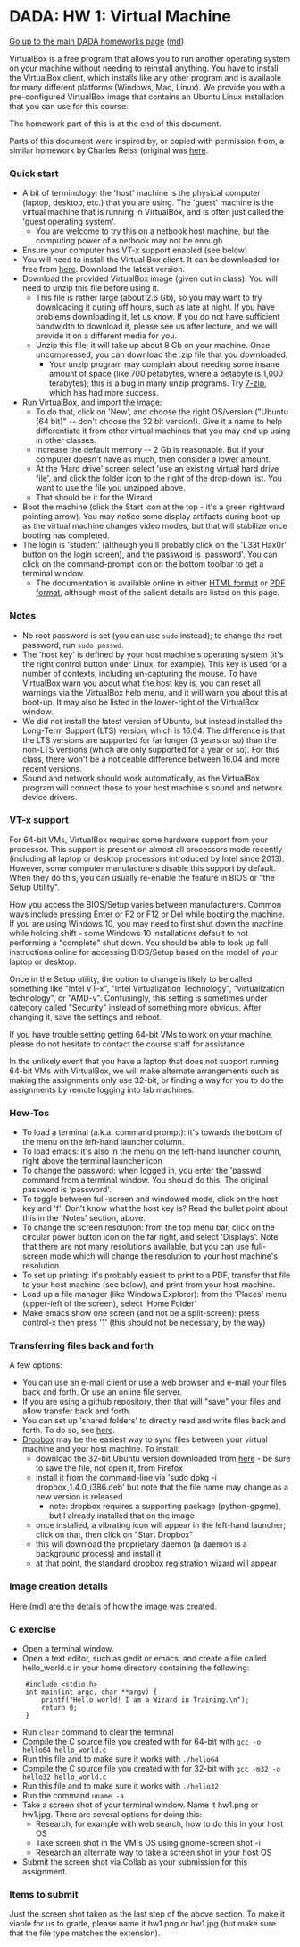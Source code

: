 DADA: HW 1: Virtual Machine
===========================

[Go up to the main DADA homeworks page](index.html) ([md](index.md))

VirtualBox is a free program that allows you to run another operating system on your machine without needing to reinstall anything.  You have to install the VirtualBox client, which installs like any other program and is available for many different platforms (Windows, Mac, Linux).  We provide you with a pre-configured VirtualBox image that contains an Ubuntu Linux installation that you can use for this course.

The homework part of this is at the end of this document.

Parts of this document were inspired by, or copied with permission from, a similar homework by Charles Reiss (original was [here](https://www.cs.virginia.edu/~cr4bd/4630/S2017/assignments/vm.html).

### Quick start

- A bit of terminology: the 'host' machine is the physical computer (laptop, desktop, etc.) that you are using.  The 'guest' machine is the virtual machine that is running in VirtualBox, and is often just called the 'guest operating system'.
    - You are welcome to try this on a netbook host machine, but the computing power of a netbook may not be enough
- Ensure your computer has VT-x support enabled (see below)
- You will need to install the Virtual Box client.  It can be downloaded for free from [here](https://www.virtualbox.org/wiki/Downloads).  Download the latest version.
- Download the provided VirtualBox image (given out in class).  You will need to unzip this file before using it.
    - This file is rather large (about 2.6 Gb), so you may want to try downloading it during off hours, such as late at night.  If you have problems downloading it, let us know.  If you do not have sufficient bandwidth to download it, please see us after lecture, and we will provide it on a different media for you.
	- Unzip this file; it will take up about 8 Gb on your machine.  Once uncompressed, you can download the .zip file that you downloaded.
        - Your unzip program may complain about needing some insane amount of space (like 700 petabytes, where a petabyte is 1,000 terabytes); this is a bug in many unzip programs.  Try [7-zip](http://www.7-zip.org/), which has had more success.
- Run VirtualBox, and import the image:
    - To do that, click on 'New', and choose the right OS/version ("Ubuntu (64 bit)" -- don't choose the 32 bit version!).  Give it a name to help differentiate it from other virtual machines that you may end up using in other classes.
    - Increase the default memory -- 2 Gb is reasonable.  But if your computer doesn't have as much, then consider a lower amount.
    - At the 'Hard drive' screen select 'use an existing virtual hard drive file', and click the folder icon to the right of the drop-down list.  You want to use the file you unzipped above.
    - That should be it for the Wizard
- Boot the machine (click the Start icon at the top - it's a green rightward pointing arrow).  You may notice some display artifacts during boot-up as the virtual machine changes video modes, but that will stabilize once booting has completed.
- The login is 'student' (although you'll probably click on the 'L33t Hax0r' button on the login screen), and the password is 'password'.  You can click on the command-prompt icon on the bottom toolbar to get a terminal window.
    - The documentation is available online in either [HTML format](http://www.virtualbox.org/manual/UserManual.html) or [PDF format](http://download.virtualbox.org/virtualbox/UserManual.pdf), although most of the salient details are listed on this page.

### Notes

- No root password is set (you can use `sudo` instead); to change the root password, run `sudo passwd`.
- The 'host key' is defined by your host machine's operating system (it's the right control button under Linux, for example).  This key is used for a number of contexts, including un-capturing the mouse.  To have VirtualBox warn you about what the host key is, you can reset all warnings via the VirtualBox help menu, and it will warn you about this at boot-up.  It may also be listed in the lower-right of the VirtualBox window.
- We did not install the latest version of Ubuntu, but instead installed the Long-Term Support (LTS) version, which is 16.04.  The difference is that the LTS versions are supported for far longer (3 years or so) than the non-LTS versions (which are only supported for a year or so).  For this class, there won't be a noticeable difference between 16.04 and more recent versions.
- Sound and network should work automatically, as the VirtualBox program will connect those to your host machine's sound and network device drivers.

### VT-x support

For 64-bit VMs, VirtualBox requires some hardware support from your processor. This support is present on almost all processors made recently (including all laptop or desktop processors introduced by Intel since 2013). However, some computer manufacturers disable this support by default. When they do this, you can usually re-enable the feature in BIOS or "the Setup Utility".

How you access the BIOS/Setup varies between manufacturers. Common ways include pressing Enter or F2 or F12 or Del while booting the machine. If you are using Windows 10, you may need to first shut down the machine while holding shift - some Windows 10 installations default to not performing a "complete" shut down. You should be able to look up full instructions online for accessing BIOS/Setup based on the model of your laptop or desktop.

Once in the Setup utility, the option to change is likely to be called something like "Intel VT-x", "Intel Virtualization Technology", "virtualization technology", or "AMD-v". Confusingly, this setting is sometimes under category called "Security" instead of something more obvious. After changing it, save the settings and reboot.

If you have trouble setting getting 64-bit VMs to work on your machine, please do not hesitate to contact the course staff for assistance.

In the unlikely event that you have a laptop that does not support running 64-bit VMs with VirtualBox, we will make alternate arrangements such as making the assignments only use 32-bit, or finding a way for you to do the assignments by remote logging into lab machines.

### How-Tos

- To load a terminal (a.k.a. command prompt): it's towards the bottom of the menu on the left-hand launcher column.
- To load emacs: it's also in the menu on the left-hand launcher column, right above the terminal launcher icon
- To change the password: when logged in, you enter the 'passwd' command from a terminal window.  You should do this.  The original password is 'password'.
- To toggle between full-screen and windowed mode, click on the host key and 'f'.  Don't know what the host key is?  Read the bullet point about this in the 'Notes' section, above.
- To change the screen resolution: from the top menu bar, click on the circular power button icon on the far right, and select 'Displays'.  Note that there are not many resolutions available, but you can use full-screen mode which will change the resolution to your host machine's resolution.
- To set up printing: it's probably easiest to print to a PDF, transfer that file to your host machine (see below), and print from your host machine.
- Load up a file manager (like Windows Explorer): from the 'Places' menu (upper-left of the screen), select 'Home Folder'
- Make emacs show one screen (and not be a split-screen): press control-x then press '1' (this should not be necessary, by the way)


### Transferring files back and forth

A few options:

- You can use an e-mail client or use a web browser and e-mail your files back and forth.  Or use an online file server.
- If you are using a github repository, then that will "save" your files and allow transfer back and forth.
- You can set up 'shared folders' to directly read and write files back and forth.  To do so, see [here](http://www.ubuntugeek.com/how-to-access-windows-host-shared-folders-from-ubuntu-guest-in-virtualbox.html).
- [Dropbox](http://dropbox.com) may be the easiest way to sync files between your virtual machine and your host machine.  To install:
    - download the 32-bit Ubuntu version downloaded from [here](https://www.dropbox.com/install?os=lnx) - be sure to save the file, not open it, from Firefox
    - install it from the command-line via 'sudo dpkg -i dropbox_1.4.0_i386.deb' but note that the file name may change as a new version is released
        - note: dropbox requires a supporting package (python-gpgme), but I already installed that on the image
    - once installed, a vibrating icon will appear in the left-hand launcher; click on that, then click on "Start Dropbox"
    - this will download the proprietary daemon (a daemon is a background process) and install it
    - at that point, the standard dropbox registration wizard will appear


### Image creation details

[Here](../docs/virtualbox-image-details.html) ([md](../docs/virtualbox-image-details.md)) are the details of how the image was created.


### C exercise

- Open a terminal window.
- Open a text editor, such as gedit or emacs, and create a file called hello_world.c in your home directory containing the following:
```
    #include <stdio.h>
    int main(int argc, char **argv) {
        printf("Hello world! I am a Wizard in Training.\n");
        return 0;
    }
```
- Run `clear` command to clear the terminal
- Compile the C source file you created with for 64-bit with `gcc -o hello64 hello_world.c`
- Run this file and to make sure it works with `./hello64`
- Compile the C source file you created with for 32-bit with `gcc -m32 -o hello32 hello_world.c`
- Run this file and to make sure it works with `./hello32`
- Run the command `uname -a`
- Take a screen shot of your terminal window. Name it hw1.png or hw1.jpg.  There are several options for doing this:
    - Research, for example with web search, how to do this in your host OS
	- Take screen shot in the VM's OS using gnome-screen shot -i
	- Research an alternate way to take a screen shot in your host OS
- Submit the screen shot via Collab as your submission for this assignment.


### Items to submit

Just the screen shot taken as the last step of the above section.  To make it viable for us to grade, please name it hw1.png or hw1.jpg (but make sure that the file type matches the extension).
